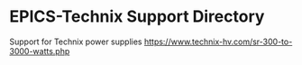 # EPICS-Technix Support Directory
Support for Technix power supplies https://www.technix-hv.com/sr-300-to-3000-watts.php
